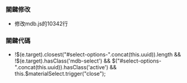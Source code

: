 ### 關鍵修改
- 修改mdb.js的10342行

### 關鍵代碼
- !$(e.target).closest("#select-options-".concat(this.uuid)).length && !$(e.target).hasClass('mdb-select') && $("#select-options-".concat(this.uuid)).hasClass('active') && this.$materialSelect.trigger("close");
